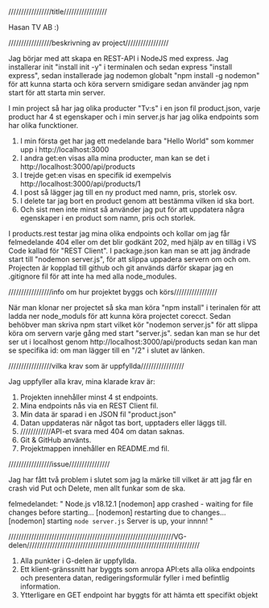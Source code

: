 /////////////////title/////////////////

Hasan TV AB :)

/////////////////beskrivning av project/////////////////

Jag börjar med att skapa en REST-API i NodeJS med express.
Jag installerar init "install init -y" i terminalen och sedan express "install express", sedan installerade jag nodemon globalt "npm install -g nodemon" för att kunna starta och köra servern smidigare sedan använder jag npm start för att starta min server.

I min project så har jag olika producter "Tv:s" i en json fil product.json, varje product har 4 st egenskaper och i min server.js har jag olika endpoints som har olika funcktioner. 

1. I min första get har jag ett medelande bara "Hello World" som kommer upp i http://localhost:3000
2. I andra get:en visas alla mina producter, man kan se det i http://localhost:3000/api/products
3. I trejde get:en visas en specifik id exempelvis http://localhost:3000/api/products/1
4. I post så lägger jag till en ny product med namn, pris, storlek osv.
5. I delete tar jag bort en product genom att bestämma vilken id ska bort.
6. Och sist men inte minst så använder jag put för att uppdatera några egenskaper i en product som namn, pris och storlek.

I products.rest testar jag mina olika endpoints och kollar om jag får felmedelande 404 eller om det blir godkänt 202, med hjälp av en tilläg i VS Code kallad för "REST Client". I package.json kan man se att jag ändrade start till "nodemon server.js", för att slippa uppadera servern om och om. Projecten är kopplad till github och git används därför skapar jag en .gitignore fil för att inte ha med alla node_modules.


/////////////////info om hur projektet byggs och körs/////////////////

När man klonar ner projectet så ska man köra "npm install" i terinalen för att ladda ner node_moduls för att kunna köra projectet corecct. Sedan behöbver man skriva npm start vilket kör "nodemon server.js" för att slippa köra om servern varje gång med start "server.js".
sedan kan man se hur det ser ut i localhost genom http://localhost:3000/api/products sedan kan man se specifika id: om man lägger till en 
"/2" i slutet av länken.


/////////////////vilka krav som är uppfyllda/////////////////

Jag uppfyller alla krav, mina klarade krav är:

1. Projekten innehåller minst 4 st endpoints.
2. Mina endpoints nås via en REST Client fil.
3. Min data är sparad i en JSON fil "product.json"
4. Datan uppdateras när något tas bort, upptaders eller läggs till.
5. ////////////API-et svara med 404 om datan saknas.
6. Git & GitHub använts.
7. Projektmappen innehåller en README.md fil.


/////////////////issue////////////////

Jag har fått två problem i slutet som jag la märke till vilket är att jag får en crash vid Put och Delete, men allt funkar som de ska.

felmedelandet:
"
Node.js v18.12.1
[nodemon] app crashed - waiting for file changes before starting...
[nodemon] restarting due to changes...
[nodemon] starting `node server.js`
Server is up, your innnn!
"



/////////////////////////////////////////////////////////////////VG-delen////////////////////////////////////////////////////////////////////

1. Alla punkter i G-delen är uppfyllda.
2. Ett klient-gränssnitt har byggts som anropa API:ets alla olika endpoints och presentera datan, redigeringsformulär fyller i med befintlig information.
3. Ytterligare en GET endpoint har byggts för att hämta ett specifikt objekt

